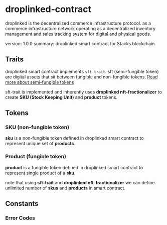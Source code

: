 # droplinked-contract

droplinked is the decentralized commerce infrastructure protocol. as a commerce infrastructure network operating as a decentralized inventory management and sales tracking system for digital and physical goods. 

version: 1.0.0
summary: droplinked smart contract for Stacks blockchain

## Traits
droplinked smart contract implements `sft-trait`. sft (semi-fungible token) are digital assets that sit between fungible and non-fungible tokens. [Read more about semi-fungible tokens](https://github.com/stacksgov/sips/blob/main/sips/sip-013/sip-013-semi-fungible-token-standard.md)

sft-trait is implemented and inherently uses **droplinked nft-fractionalizer** to create **SKU (Stock Keeping Unit)** and **product** tokens.

## Tokens
### SKU (non-fungible token)
**sku** is a non-fungible token defined in droplinked smart contract to represent unique set of **products**.

### Product (fungible token)
**product** is a fungible token defined in droplinked smart contract to represent single product of a **sku**.

note that using **sft-trait** and **droplinked nft-fractionalizer** we can define unlimited number of **skus** and **products** in smart contract.

## Constants
### Error Codes
